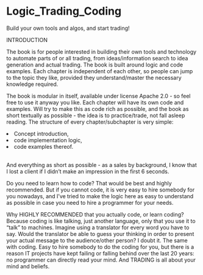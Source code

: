 # Logic_Trading_Coding
Build your own tools and algos, and start trading!

INTRODUCTION

The book is for people interested in building their own tools and technology to automate parts of or all trading, from ideas/information search to idea generation and actual trading. The book is built around logic and code examples. Each chapter is independent of each other, so people can jump to the topic they like, provided they understand/master the necessary knowledge required. 

The book is modular in itself, available under license Apache 2.0 - so feel free to use it anyway you like. Each chapter will have its own code and examples. Will try to make this as code rich as possible, and the book as short textually as possible - the idea is to practice/trade, not fall asleep reading. The structure of every chapter/subchapter is very simple:
<li>Concept introduction,</li> 
<li>code implementation logic,</li> 
<li>code examples thereof. </li>

<br>And everything as short as possible - as a sales by background, I know that I lost a client if I didn’t make an impression in the first 6 seconds.

Do you need to learn how to code? That would be best and highly recommended. But if you cannot code, it is very easy to hire somebody for you nowadays, and I’ve tried to make the logic here as easy to understand as possible in case you need to hire a programmer for your needs.

Why HIGHLY RECOMMENDED that you actually code, or learn coding? Because coding is like talking, just another language, only that you use it to “talk” to machines. Imagine using a translator for every word you have to say. Would the translator be able to guess your thinking in order to present your actual message to the audience/other person? I doubt it. The same with coding. Easy to hire somebody to do the coding for you, but there is a reason IT projects have kept failing or falling behind over the last 20 years: no programmer can directly read your mind. And TRADING is all about your mind and beliefs.

